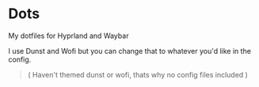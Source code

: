 # Dots
My dotfiles for Hyprland and Waybar

I use Dunst and Wofi but you can change that to whatever you'd like in the config.
> ( Haven't themed dunst or wofi, thats why no config files included ) 
